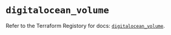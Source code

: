 # `digitalocean_volume`

Refer to the Terraform Registory for docs: [`digitalocean_volume`](https://registry.terraform.io/providers/digitalocean/digitalocean/2.34.1/docs/resources/volume).

